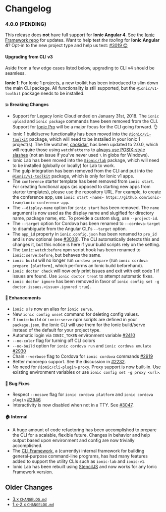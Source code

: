 # Changelog

<!--
<a name="4.x.0"></a>
### 4.x.0 (PENDING)

#### :rocket: Enhancements

* Support for :sparkles: **Ionic Angular v4** :sparkles:
* Ionic Angular v4 generators: page, component, directive, enum, guard,
  interface, class, module, pipe, service. Use `ionic g -h` for more info.
* `--ssl`/`-s` option added to `ionic serve` for Ionic Angular v4 projects. This
  will generate a self-signed certificate unless the `ssl.key` and `ssl.cert`
  project config settings are set. See `ionic serve --help`.
-->

<a name="4.0.0"></a>
### 4.0.0 (PENDING)

This release does **not** have full support for **Ionic Angular 4**. See the
[Ionic Framework repo](https://github.com/ionic-team/ionic) for updates. Want to
help test _the tooling_ for **Ionic Angular 4**? Opt-in to the new project type
and help us test: [#3019
:heart_eyes:](https://github.com/ionic-team/ionic-cli/issues/3019)

#### Upgrading from CLI v3

Aside from a few edge cases listed below, upgrading to CLI v4 should be
seamless.

**Ionic 1**: For Ionic 1 projects, a new toolkit has been introduced to slim
down the main CLI package. All functionality is still supported, but the
`@ionic/v1-toolkit` package needs to be installed.

#### :boom: Breaking Changes

* Support for Legacy Ionic Cloud ended on January 31st, 2018. The `ionic upload`
  and `ionic package` commands have been removed from the CLI. Support for
  [Ionic Pro](https://ionicframework.com/pro/) will be a major focus for the CLI
  going forward. :ok_hand:
* Ionic 1 build/serve functionality has been moved into the
  [`@ionic/v1-toolkit`](https://github.com/ionic-team/ionic-cli/tree/master/packages/@ionic/v1-toolkit)
  package, which will need to be installed in your Ionic 1 project(s). The file
  watcher, [chokidar](https://github.com/paulmillr/chokidar), has been updated
  to 2.0.0, which will require those using `watchPatterns` to [always use
  POSIX-style
  slashes](https://github.com/paulmillr/chokidar/blob/master/CHANGELOG.md#chokidar-200-dec-29-2017)
  (not an issue if you've never used `\` in globs for Windows).
* Ionic Lab has been moved into the
  [`@ionic/lab`](https://github.com/ionic-team/ionic-cli/tree/master/packages/@ionic/lab)
  package, which will need to be installed (globally or locally) for Lab to
  work.
* The gulp integration has been removed from the CLI and put into the
  [`@ionic/v1-toolkit`](https://github.com/ionic-team/ionic-cli/tree/master/packages/@ionic/v1-toolkit)
  package, which is only for Ionic v1 apps.
* The `conference` starter template has been removed from `ionic start`. For
  creating functional apps (as opposed to starting new apps from starter
  templates), please use the repository URL. For example, to create the
  conference app, use `ionic start <name>
  https://github.com/ionic-team/ionic-conference-app`.
* The `--display-name` option for `ionic start` has been removed. The `name`
  argument is now used as the display name and slugified for directory name,
  package name, etc. To provide a custom slug, use `--project-id`.
* The `--target` option for Cordova has been renamed to `--cordova-target` to
  disambiguate from the Angular CLI's `--target` option.
* The `app_id` property in `ionic.config.json` has been renamed to `pro_id` and
  is now optional (see
  [#3038](https://github.com/ionic-team/ionic-cli/issues/3038)). The CLI
  automatically detects this and changes it, but this notice is here if your
  build scripts rely on the setting.
* The `ionic:watch:before` npm script hook has been renamed to
  `ionic:serve:before`, but behaves the same.
* `ionic build` will no longer run `cordova prepare` (run `ionic cordova prepare
  [platform]`, which performs an Ionic build beforehand).
* `ionic doctor check` will now _only_ print issues and exit with exit code 1 if
  issues are found. Use `ionic doctor treat` to attempt automatic fixes.
* `ionic doctor ignore` has been removed in favor of `ionic config set -g
  doctor.issues.<issue>.ignored true`).

#### :rocket: Enhancements

* `ionic s` is now an alias for `ionic serve`.
* New `ionic config unset` command for deleting config values.
* If `ionic:build` or `ionic:serve` npm scripts are defined in your
  `package.json`, the Ionic CLI will use them for the Ionic build/serve instead
  of the default for your project type.
* Automatic login via `IONIC_TOKEN` environment variable
  [#2410](https://github.com/ionic-team/ionic-cli/issues/2410)
* `--no-color` flag for turning off CLI colors
* `--no-build` option for `ionic cordova run` and `ionic cordova emulate`
  [#2930](https://github.com/ionic-team/ionic-cli/pull/2930)
* Chain `--verbose` flag to Cordova for `ionic cordova` commands
  [#2919](https://github.com/ionic-team/ionic-cli/issues/2919)
* Better monorepo support. See the discussion in
  [#2232](https://github.com/ionic-team/ionic-cli/issues/2232).
* No need for `@ionic/cli-plugin-proxy`. Proxy support is now built-in. Use
  existing environment variables or use `ionic config set -g proxy <url>`.

#### :bug: Bug Fixes

* Respect `--nosave` flag for `ionic cordova platform` and `ionic cordova
  plugin` [#2946](https://github.com/ionic-team/ionic-cli/issues/2946)
* Interactivity is now disabled when not in a TTY. See
  [#3047](https://github.com/ionic-team/ionic-cli/issues/3047).

#### :house: Internal

* A huge amount of code refactoring has been accomplished to prepare the CLI for
  a scalable, flexible future. Changes in behavior and help output based upon
  environment and config are now trivially accomplished.
* The [CLI
  Framework](https://github.com/ionic-team/ionic-cli/tree/master/packages/%40ionic/cli-framework),
  a (currently) internal framework for building general-purpose command-line
  programs, has had many features added to support the utility CLIs such as
  `ionic-lab` and `ionic-v1`.
* Ionic Lab has been rebuilt using [StencilJS](https://stenciljs.com) and now
  works for any Ionic Framework version.

## Older Changes

* [3.x `CHANGELOG.md`](https://github.com/ionic-team/ionic-cli/blob/3.x/CHANGELOG.md)
* [1.x-2.x `CHANGELOG.md`](https://github.com/ionic-team/ionic-cli/blob/2.x/CHANGELOG.md)
